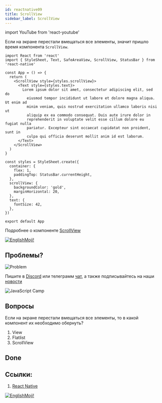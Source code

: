 ```yaml
---
id: reactnative09
title: ScrollView
sidebar_label: ScrollView
---
```


import YouTube from 'react-youtube'

  <YouTube videoId="svw2RzSC5s0" />

Если на экране перестали вмещаться все элементы, значит пришло время компонента `ScrollView`.

```SnackPlayer name=index.js
import React from 'react'
import { StyleSheet, Text, SafeAreaView, ScrollView, StatusBar } from 'react-native'

const App = () => {
  return (
    <ScrollView style={styles.scrollView}>
      <Text style={styles.text}>
        Lorem ipsum dolor sit amet, consectetur adipiscing elit, sed do
          eiusmod tempor incididunt ut labore et dolore magna aliqua. Ut enim ad
          minim veniam, quis nostrud exercitation ullamco laboris nisi ut
          aliquip ex ea commodo consequat. Duis aute irure dolor in
          reprehenderit in voluptate velit esse cillum dolore eu fugiat nulla
          pariatur. Excepteur sint occaecat cupidatat non proident, sunt in
          culpa qui officia deserunt mollit anim id est laborum.
      </Text>
    </ScrollView>
  )
}

const styles = StyleSheet.create({
  container: {
    flex: 1,
    paddingTop: StatusBar.currentHeight,
  },
  scrollView: {
    backgroundColor: 'gold',
    marginHorizontal: 20,
  },
  text: {
    fontSize: 42,
  },
})

export default App
```

Подробнее о компоненте [ScrollView](https://reactnative.dev/docs/scrollview#reference)

[![EnglishMoji!](/img/logo/NeuroCoder.png)](https://vk.com/neurocoder)

## Проблемы?

![Problem](https://media.giphy.com/media/xTiTnGeUsWOEwsGoG4/giphy.gif)

Пишите в [Discord](https://discord.gg/6GDAfXn) или телеграмм [чат](https://t.me/jscampapp), а также подписывайтесь на наши [новости](https://t.me/javascriptapp)

![JavaScript Camp](/img/bandlink.png)

## Вопросы

Если на экране перестали вмещаться все элементы, то в какой компонент их необходимо обернуть?

1. View
2. Flatlist
3. ScrollView

## Done 


## Ссылки:

1. [React Native](https://reactnative.dev/docs/platform-specific-code)

[![EnglishMoji!](/img/logo/NeuroCoder.png)](https://vk.com/neurocoder)
